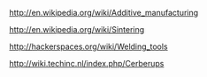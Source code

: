 http://en.wikipedia.org/wiki/Additive_manufacturing

http://en.wikipedia.org/wiki/Sintering


http://hackerspaces.org/wiki/Welding_tools

http://wiki.techinc.nl/index.php/Cerberups